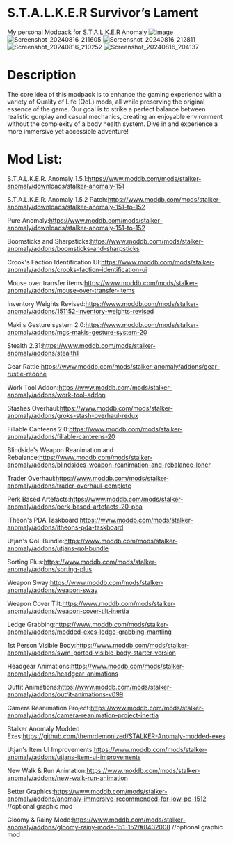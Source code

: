 # S.T.A.L.K.E.R Survivor’s Lament
My personal Modpack for S.T.A.L.K.E.R Anomaly
![image](https://github.com/user-attachments/assets/58d712d1-822a-4159-ad20-7e0cb301c4b2)
![Screenshot_20240816_211605](https://github.com/user-attachments/assets/ccd82f3a-6089-468d-a292-a1f7cc8526fa)
![Screenshot_20240816_212811](https://github.com/user-attachments/assets/c146960a-79e5-4b69-a959-239b22e93bad)
![Screenshot_20240816_210252](https://github.com/user-attachments/assets/45c93ca2-b90b-41d2-b940-7d207281396e) 
![Screenshot_20240816_204137](https://github.com/user-attachments/assets/be9dc947-82ec-4cea-8a85-c2395bd40c6f)
# Description

The core idea of this modpack is to enhance the gaming experience with a variety of Quality of Life (QoL) mods, all while preserving the original essence of the game. Our goal is to strike a perfect balance between realistic gunplay and casual mechanics, creating an enjoyable environment without the complexity of a body health system. Dive in and experience a more immersive yet accessible adventure!

# Mod List:
S.T.A.L.K.E.R. Anomaly 1.5.1:https://www.moddb.com/mods/stalker-anomaly/downloads/stalker-anomaly-151 

S.T.A.L.K.E.R. Anomaly 1.5.2 Patch:https://www.moddb.com/mods/stalker-anomaly/downloads/stalker-anomaly-151-to-152

Pure Anomaly:https://www.moddb.com/mods/stalker-anomaly/downloads/stalker-anomaly-151-to-152

Boomsticks and Sharpsticks:https://www.moddb.com/mods/stalker-anomaly/addons/boomsticks-and-sharpsticks

Crook's Faction Identification UI:https://www.moddb.com/mods/stalker-anomaly/addons/crooks-faction-identification-ui

Mouse over transfer items:https://www.moddb.com/mods/stalker-anomaly/addons/mouse-over-transfer-items

Inventory Weights Revised:https://www.moddb.com/mods/stalker-anomaly/addons/151152-inventory-weights-revised

Maki's Gesture system 2.0:https://www.moddb.com/mods/stalker-anomaly/addons/mgs-makis-gesture-system-20

Stealth 2.31:https://www.moddb.com/mods/stalker-anomaly/addons/stealth1

Gear Rattle:https://www.moddb.com/mods/stalker-anomaly/addons/gear-rustle-redone

Work Tool Addon:https://www.moddb.com/mods/stalker-anomaly/addons/work-tool-addon

Stashes Overhaul:https://www.moddb.com/mods/stalker-anomaly/addons/groks-stash-overhaul-redux

Fillable Canteens 2.0:https://www.moddb.com/mods/stalker-anomaly/addons/fillable-canteens-20

Blindside's Weapon Reanimation and Rebalance:https://www.moddb.com/mods/stalker-anomaly/addons/blindsides-weapon-reanimation-and-rebalance-loner

Trader Overhaul:https://www.moddb.com/mods/stalker-anomaly/addons/trader-overhaul-complete

Perk Based Artefacts:https://www.moddb.com/mods/stalker-anomaly/addons/perk-based-artefacts-20-pba

iTheon's PDA Taskboard:https://www.moddb.com/mods/stalker-anomaly/addons/itheons-pda-taskboard

Utjan's QoL Bundle:https://www.moddb.com/mods/stalker-anomaly/addons/utjans-qol-bundle

Sorting Plus:https://www.moddb.com/mods/stalker-anomaly/addons/sorting-plus

Weapon Sway:https://www.moddb.com/mods/stalker-anomaly/addons/weapon-sway

Weapon Cover Tilt:https://www.moddb.com/mods/stalker-anomaly/addons/weapon-cover-tilt-inertia

Ledge Grabbing:https://www.moddb.com/mods/stalker-anomaly/addons/modded-exes-ledge-grabbing-mantling

1st Person Visible Body:https://www.moddb.com/mods/stalker-anomaly/addons/swm-ported-visible-body-starter-version

Headgear Animations:https://www.moddb.com/mods/stalker-anomaly/addons/headgear-animations

Outfit Animations:https://www.moddb.com/mods/stalker-anomaly/addons/outfit-animations-v099

Camera Reanimation Project:https://www.moddb.com/mods/stalker-anomaly/addons/camera-reanimation-project-inertia

Stalker Anomaly Modded Exes:https://github.com/themrdemonized/STALKER-Anomaly-modded-exes

Utjan's Item UI Improvements:https://www.moddb.com/mods/stalker-anomaly/addons/utjans-item-ui-improvements

New Walk & Run Animation:https://www.moddb.com/mods/stalker-anomaly/addons/new-walk-run-animation

Better Graphics:https://www.moddb.com/mods/stalker-anomaly/addons/anomaly-immersive-recommended-for-low-pc-1512 //optional graphic mod

Gloomy & Rainy Mode:https://www.moddb.com/mods/stalker-anomaly/addons/gloomy-rainy-mode-151-152/#8432008 //optional graphic mod
